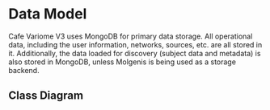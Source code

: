 # Data Model

<primary-label ref="backend"/>
<secondary-label ref="wip"/>

Cafe Variome V3 uses MongoDB for primary data storage. All operational data, including the user information, networks, sources, etc. are all stored in it. Additionally, the data loaded for discovery (subject data and metadata) is also stored in MongoDB, unless Molgenis is being used as a storage backend.

## Class Diagram

<code-block lang="plantuml" src="plantuml/class_diagram.puml"/>

<seealso>
    <category ref="related">
        <a href="mongodb-data-structure.md"/>
        <a href="data-indices.md"/>
        <a href="subjects.md"/>
    </category>
</seealso>
